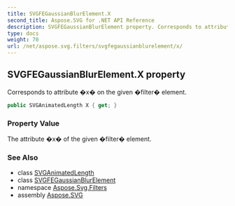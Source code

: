 ```yaml
---
title: SVGFEGaussianBlurElement.X
second_title: Aspose.SVG for .NET API Reference
description: SVGFEGaussianBlurElement property. Corresponds to attribute x on the given filter element
type: docs
weight: 70
url: /net/aspose.svg.filters/svgfegaussianblurelement/x/
---
```

## SVGFEGaussianBlurElement.X property

Corresponds to attribute �x� on the given �filter� element.

```csharp
public SVGAnimatedLength X { get; }
```

### Property Value

The attribute �x� of the given �filter� element.

### See Also

* class [SVGAnimatedLength](../../../aspose.svg.datatypes/svganimatedlength/)
* class [SVGFEGaussianBlurElement](../)
* namespace [Aspose.Svg.Filters](../../svgfegaussianblurelement/)
* assembly [Aspose.SVG](../../../)
